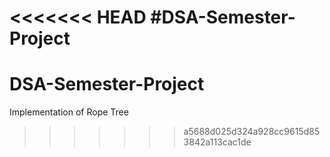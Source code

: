 <<<<<<< HEAD
#DSA-Semester-Project
=======
# DSA-Semester-Project
Implementation of Rope Tree
>>>>>>> a5688d025d324a928cc9615d853842a113cac1de
